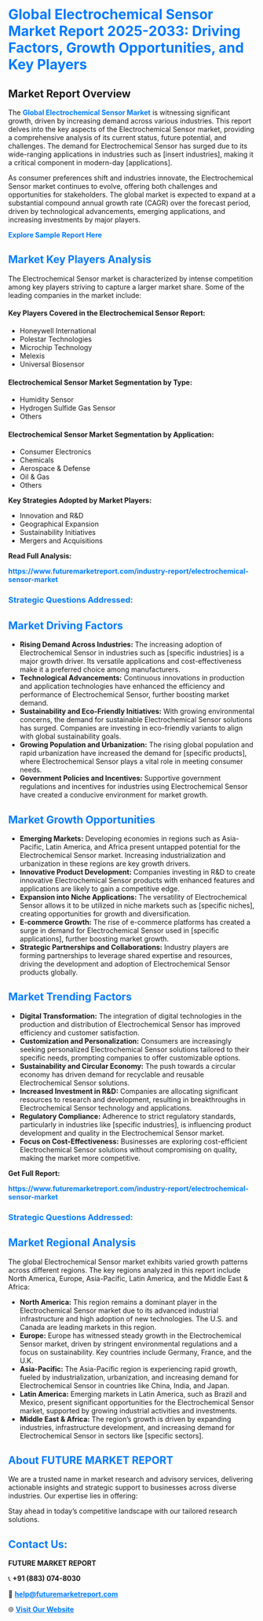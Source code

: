 <h1 style="color: #007BFF;">Global Electrochemical Sensor Market Report 2025-2033: Driving Factors, Growth Opportunities, and Key Players</h1>

<section id="overview">
<h2>Market Report Overview</h2>
<p>The <a href="https://www.futuremarketreport.com/industry-report/electrochemical-sensor-market" style="color: #007BFF; text-decoration: none;"><strong>Global Electrochemical Sensor Market</strong></a> is witnessing significant growth, driven by increasing demand across various industries. This report delves into the key aspects of the Electrochemical Sensor market, providing a comprehensive analysis of its current status, future potential, and challenges. The demand for Electrochemical Sensor has surged due to its wide-ranging applications in industries such as [insert industries], making it a critical component in modern-day [applications].</p>
<p>As consumer preferences shift and industries innovate, the Electrochemical Sensor market continues to evolve, offering both challenges and opportunities for stakeholders. The global market is expected to expand at a substantial compound annual growth rate (CAGR) over the forecast period, driven by technological advancements, emerging applications, and increasing investments by major players.</p>
</section>

<section id="overview">
<p><a href="https://www.futuremarketreport.com/request-sample/reportId=83967" style="color: #007BFF; text-decoration: none;"><strong>Explore Sample Report Here</strong></a></p>
</section>

<section id="key-players">
<h2 style="color: #007BFF;">Market Key Players Analysis</h2>
<p>The Electrochemical Sensor market is characterized by intense competition among key players striving to capture a larger market share. Some of the leading companies in the market include:</p>
<h4>Key Players Covered in the Electrochemical Sensor Report:</h4>
<ul><li>Honeywell International</li><li>Polestar Technologies</li><li>Microchip Technology</li><li>Melexis</li><li>Universal Biosensor</li></ul>
<h4>Electrochemical Sensor Market Segmentation by Type:</h4>
<ul><li>Humidity Sensor</li><li>Hydrogen Sulfide Gas Sensor</li><li>Others</li></ul>

<h4>Electrochemical Sensor Market Segmentation by Application:</h4>
<ul><li>Consumer Electronics</li><li>Chemicals</li><li>Aerospace &amp; Defense</li><li>Oil &amp; Gas</li><li>Others</li></ul>
<p><strong>Key Strategies Adopted by Market Players:</strong></p>
<ul>
<li>Innovation and R&D</li>
<li>Geographical Expansion</li>
<li>Sustainability Initiatives</li>
<li>Mergers and Acquisitions</li>
</ul>
</section>

<section>
<p><strong>Read Full Analysis: </strong></p><a href="https://www.futuremarketreport.com/industry-report/electrochemical-sensor-market" style="color: #007BFF; text-decoration: none;"><strong>https://www.futuremarketreport.com/industry-report/electrochemical-sensor-market</strong></a>
<h3 style="color: #007BFF;">Strategic Questions Addressed:</h3>
</section>

<section id="driving-factors">
<h2 style="color: #007BFF;">Market Driving Factors</h2>
<ul>
<li><strong>Rising Demand Across Industries:</strong> The increasing adoption of Electrochemical Sensor in industries such as [specific industries] is a major growth driver. Its versatile applications and cost-effectiveness make it a preferred choice among manufacturers.</li>
<li><strong>Technological Advancements:</strong> Continuous innovations in production and application technologies have enhanced the efficiency and performance of Electrochemical Sensor, further boosting market demand.</li>
<li><strong>Sustainability and Eco-Friendly Initiatives:</strong> With growing environmental concerns, the demand for sustainable Electrochemical Sensor solutions has surged. Companies are investing in eco-friendly variants to align with global sustainability goals.</li>
<li><strong>Growing Population and Urbanization:</strong> The rising global population and rapid urbanization have increased the demand for [specific products], where Electrochemical Sensor plays a vital role in meeting consumer needs.</li>
<li><strong>Government Policies and Incentives:</strong> Supportive government regulations and incentives for industries using Electrochemical Sensor have created a conducive environment for market growth.</li>
</ul>
</section>

<section id="growth-opportunities">
<h2 style="color: #007BFF;">Market Growth Opportunities</h2>
<ul>
<li><strong>Emerging Markets:</strong> Developing economies in regions such as Asia-Pacific, Latin America, and Africa present untapped potential for the Electrochemical Sensor market. Increasing industrialization and urbanization in these regions are key growth drivers.</li>
<li><strong>Innovative Product Development:</strong> Companies investing in R&D to create innovative Electrochemical Sensor products with enhanced features and applications are likely to gain a competitive edge.</li>
<li><strong>Expansion into Niche Applications:</strong> The versatility of Electrochemical Sensor allows it to be utilized in niche markets such as [specific niches], creating opportunities for growth and diversification.</li>
<li><strong>E-commerce Growth:</strong> The rise of e-commerce platforms has created a surge in demand for Electrochemical Sensor used in [specific applications], further boosting market growth.</li>
<li><strong>Strategic Partnerships and Collaborations:</strong> Industry players are forming partnerships to leverage shared expertise and resources, driving the development and adoption of Electrochemical Sensor products globally.</li>
</ul>
</section>

<section id="trending-factors">
<h2 style="color: #007BFF;">Market Trending Factors</h2>
<ul>
<li><strong>Digital Transformation:</strong> The integration of digital technologies in the production and distribution of Electrochemical Sensor has improved efficiency and customer satisfaction.</li>
<li><strong>Customization and Personalization:</strong> Consumers are increasingly seeking personalized Electrochemical Sensor solutions tailored to their specific needs, prompting companies to offer customizable options.</li>
<li><strong>Sustainability and Circular Economy:</strong> The push towards a circular economy has driven demand for recyclable and reusable Electrochemical Sensor solutions.</li>
<li><strong>Increased Investment in R&D:</strong> Companies are allocating significant resources to research and development, resulting in breakthroughs in Electrochemical Sensor technology and applications.</li>
<li><strong>Regulatory Compliance:</strong> Adherence to strict regulatory standards, particularly in industries like [specific industries], is influencing product development and quality in the Electrochemical Sensor market.</li>
<li><strong>Focus on Cost-Effectiveness:</strong> Businesses are exploring cost-efficient Electrochemical Sensor solutions without compromising on quality, making the market more competitive.</li>
</ul>
</section>

<section>
<p><strong>Get Full Report: </strong></p><a href="https://www.futuremarketreport.com/industry-report/electrochemical-sensor-market" style="color: #007BFF; text-decoration: none;"><strong>https://www.futuremarketreport.com/industry-report/electrochemical-sensor-market</strong></a>
<h3 style="color: #007BFF;">Strategic Questions Addressed:</h3>
</section>


<section id="regional-analysis">
<h2 style="color: #007BFF;">Market Regional Analysis</h2>
<p>The global Electrochemical Sensor market exhibits varied growth patterns across different regions. The key regions analyzed in this report include North America, Europe, Asia-Pacific, Latin America, and the Middle East & Africa:</p>
<ul>
<li><strong>North America:</strong> This region remains a dominant player in the Electrochemical Sensor market due to its advanced industrial infrastructure and high adoption of new technologies. The U.S. and Canada are leading markets in this region.</li>
<li><strong>Europe:</strong> Europe has witnessed steady growth in the Electrochemical Sensor market, driven by stringent environmental regulations and a focus on sustainability. Key countries include Germany, France, and the U.K.</li>
<li><strong>Asia-Pacific:</strong> The Asia-Pacific region is experiencing rapid growth, fueled by industrialization, urbanization, and increasing demand for Electrochemical Sensor in countries like China, India, and Japan.</li>
<li><strong>Latin America:</strong> Emerging markets in Latin America, such as Brazil and Mexico, present significant opportunities for the Electrochemical Sensor market, supported by growing industrial activities and investments.</li>
<li><strong>Middle East & Africa:</strong> The region’s growth is driven by expanding industries, infrastructure development, and increasing demand for Electrochemical Sensor in sectors like [specific sectors].</li>
</ul>
</section>

<footer>
<h2 style="color: #007BFF;">About FUTURE MARKET REPORT</h2>
<p>We are a trusted name in market research and advisory services, delivering actionable insights and strategic support to businesses across diverse industries. Our expertise lies in offering:</p>

<p>Stay ahead in today’s competitive landscape with our tailored research solutions.</p>

<h2 style="color: #007BFF;">Contact Us:</h2>
<p><strong>FUTURE MARKET REPORT</strong></p>
<p>📞 <strong>+91 (883) 074-8030</strong></p>
<p>📧 <strong><a href="mailto:help@futuremarketreport.com" style="color: #007BFF;">help@futuremarketreport.com</a></strong></p>
<p>🌐 <strong><a href="https://www.futuremarketreport.com/" style="color: #007BFF;">Visit Our Website</a></strong></p>
</footer>